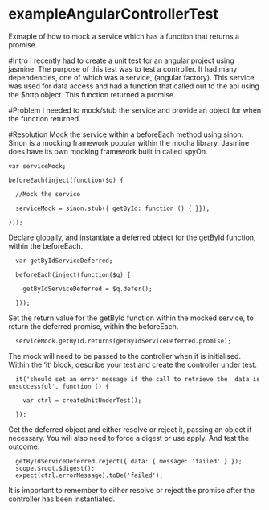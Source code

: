 exampleAngularControllerTest
============================

Exmaple of how to mock a service which has a function that returns a promise. 

#Intro
I recently had to create a unit test for an angular project using jasmine.  The purpose of this test was to test a controller. It had many dependencies, one of which was a service, (angular factory).  This service was used for data access and had a function that called out to the api using the $http object.  This function returned a promise.

#Problem
I needed to mock/stub the service and provide an object for when the function returned.

#Resolution
Mock the service within a beforeEach method using sinon.  Sinon is a mocking framework popular within the mocha library.  Jasmine does have its own mocking framework built in called spyOn.

    var serviceMock;
 
    beforeEach(inject(function($q) {

      //Mock the service
 
      serviceMock = sinon.stub({ getById: function () { }});
    
    }));

Declare globally, and instantiate a deferred object for the getById function, within the beforeEach.

      var getByIdServiceDeferred;

      beforeEach(inject(function($q) {
 
        getByIdServiceDeferred = $q.defer();

      }));


Set the return value for the getById function within the mocked service, to return the deferred promise, within the beforeEach.

      serviceMock.getById.returns(getByIdServiceDeferred.promise);

    
The mock will need to be passed to the controller when it is initialised. Within the ‘it’ block, describe your test and create the controller under test.  

      it('should set an error message if the call to retrieve the  data is unsuccessful', function () {
 
        var ctrl = createUnitUnderTest();
 
      });

Get the deferred object and either resolve or reject it, passing an object if necessary.  You will also need to force a digest or use apply. And test the outcome.

      getByIdServiceDeferred.reject({ data: { message: 'failed' } });
      scope.$root.$digest();
      expect(ctrl.errorMessage).toBe('failed');


It is important to remember to either resolve or reject the promise after the controller has been instantiated.
